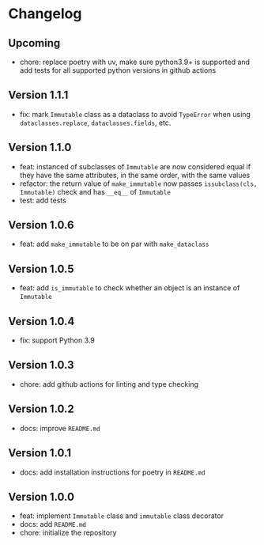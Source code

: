 # Changelog

## Upcoming

- chore: replace poetry with uv, make sure python3.9+ is supported and add tests for all supported python versions in github actions

## Version 1.1.1

- fix: mark `Immutable` class as a dataclass to avoid `TypeError` when using `dataclasses.replace`,
  `dataclasses.fields`, etc.

## Version 1.1.0

- feat: instanced of subclasses of `Immutable` are now considered equal if they
  have the same attributes, in the same order, with the same values
- refactor: the return value of `make_immutable` now passes `issubclass(cls, Immutable)`
  check and has `__eq__` of `Immutable`
- test: add tests

## Version 1.0.6

- feat: add `make_immutable` to be on par with `make_dataclass`

## Version 1.0.5

- feat: add `is_immutable` to check whether an object is an instance of `Immutable`

## Version 1.0.4

- fix: support Python 3.9

## Version 1.0.3

- chore: add github actions for linting and type checking

## Version 1.0.2

- docs: improve `README.md`

## Version 1.0.1

- docs: add installation instructions for poetry in `README.md`

## Version 1.0.0

- feat: implement `Immutable` class and `immutable` class decorator
- docs: add `README.md`
- chore: initialize the repository
